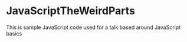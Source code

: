 # JavaScriptTheWeirdParts
This is sample JavaScript code used for a talk based around JavaScript basics
